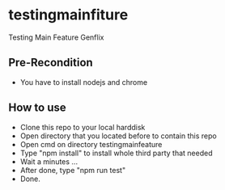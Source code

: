 # testingmainfiture
Testing Main Feature Genflix

## Pre-Recondition
  - You have to install nodejs and chrome
## How to use
  - Clone this repo to your local harddisk
  - Open directory that you located before to contain this repo
  - Open cmd on directory testingmainfeature
  - Type "npm install" to install whole third party that needed
  - Wait a minutes ... 
  - After done, type "npm run test"
  - Done.
